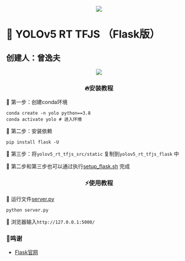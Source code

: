 <p align="center">
    <img src="https://pycver.gitee.io/ows-pics/imgs/yolov5_rt_tfjs_flask_title.png">
</p>

# 💎 YOLOv5 RT TFJS （Flask版）

## 创建人：曾逸夫

<p align="center" >
<img src="https://pycver.gitee.io/ows-pics/imgs/flask_flow_graph.png">
</p>

<h3 align="center">🔥安装教程</h2>


📌 第一步：创建conda环境

```shell
conda create -n yolo python==3.8
conda activate yolo # 进入环境
```

📌 第二步：安装依赖

```shell
pip install flask -U
```

📌 第三步：将`yolov5_rt_tfjs_src/static` 复制到`yolov5_rt_tfjs_flask` 中

📌 第二步和第三步也可以通过执行[setup_flask.sh](https://gitee.com/CV_Lab/yolov5_rt_tfjs/blob/master/setup_flask.sh) 完成



<h3 align="center">⚡使用教程</h2>

📌 运行文件[server.py](https://gitee.com/CV_Lab/yolov5_rt_tfjs/blob/master/yolov5_rt_tfjs_flask/server.py)

```shell
python server.py
```

📌 浏览器输入`http://127.0.0.1:5000/`



### 🍷鸣谢

- [Flask官网](https://github.com/pallets/flask)
